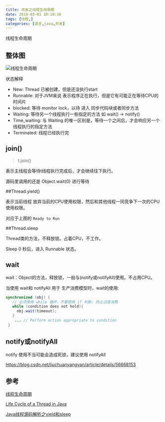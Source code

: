 ```yaml
---
title: 并发之线程生命周期
date: 2019-03-01 10:10:16
tags: [线程,]
categories: [语言,java,并发]
---
```


线程生命周期

<!--more-->

## 整体图

![线程生命周期](/images/并发之线程生命周期/Life_cycle_of_a_Thread_in_Java-20190810140158065.jpg)

状态解释

- New:        Thread 已被创建，但是还没执行start
- Runnable: 对于JVM来说 表示程序正在执行，但是它有可能正在等待CPU的时间片
- blocked:   等待 monitor lock，以待 进入 同步代码块或者同步方法
- Waiting:   等待另一个线程执行一些指定的方法 如 wait() -> notify() 
- Time_waiting: 与 Waiting 的唯一区别是，等待一个之间后，才会响应另一个线程执行的指定方法
- Terminated: 线程已经执行完

## join()

> t.join()

表示主线程会等待t线程执行完成后，才会继续往下执行。

源码里调用的还是 Object.wait(0) 进行等待

##Thread.yield()

表示当前线程 放弃当前的CPU使用权限，然后和其他线程一同竞争下一次的CPU使用权限。 

对应于上图的 `Ready to Run`

##Thread.sleep

Thread类的方法，不释放锁。占着CPU，不工作。

Sleep 0 秒后，进入 Runnable 状态。

## wait

wait：Object的方法，释放锁，一般与(notify或notifyAll)使用。不占用CPU。

当使用 wait和 notifyAll 用于 生产消费模型时，wait的使用:

```java
synchronized (obj) {
   // 必须使用 while 循环，不要使用 if 判断: 防止过度消费
   while (condition does not hold){
     obj.wait(timeout);
   }
    ... // Perform action appropriate to condition
 }
```

## notify或notifyAll

notify 使用不当可能会造成死锁，建议使用 notifyAll 

https://blog.csdn.net/liuchuanyangyan/article/details/56668153

## 参考

[线程生命周期](https://www.cnblogs.com/sunddenly/p/4106562.html)

[Life Cycle of a Thread in Java](https://www.baeldung.com/java-thread-lifecycle)

[Java线程源码解析之yield和sleep](https://www.jianshu.com/p/0964124ae822)

